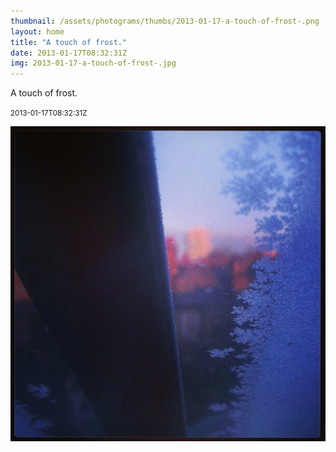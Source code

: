 ```yaml
---
thumbnail: /assets/photograms/thumbs/2013-01-17-a-touch-of-frost-.png
layout: home
title: "A touch of frost."
date: 2013-01-17T08:32:31Z
img: 2013-01-17-a-touch-of-frost-.jpg
---
```


A touch of frost.

<small>2013-01-17T08:32:31Z</small>

![A touch of frost.](/assets/photograms/original/2013-01-17-a-touch-of-frost-.jpg)
